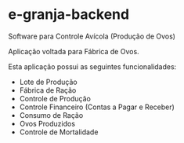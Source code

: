 # e-granja-backend
Software para Controle Avícola (Produção de Ovos)

Aplicação voltada para Fábrica de Ovos.

Esta aplicação possui as seguintes funcionalidades:

* Lote de Produção
* Fábrica de Ração
* Controle de Produção
* Controle Financeiro (Contas a Pagar e Receber)
* Consumo de Ração
* Ovos Produzidos
* Controle de Mortalidade
